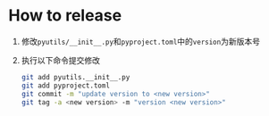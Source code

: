 # How to release

1. 修改`pyutils/__init__.py`和`pyproject.toml`中的`version`为新版本号
2. 执行以下命令提交修改

   ```bash
   git add pyutils.__init__.py
   git add pyproject.toml
   git commit -m "update version to <new version>"
   git tag -a <new version> -m "version <new version>"
   ```
